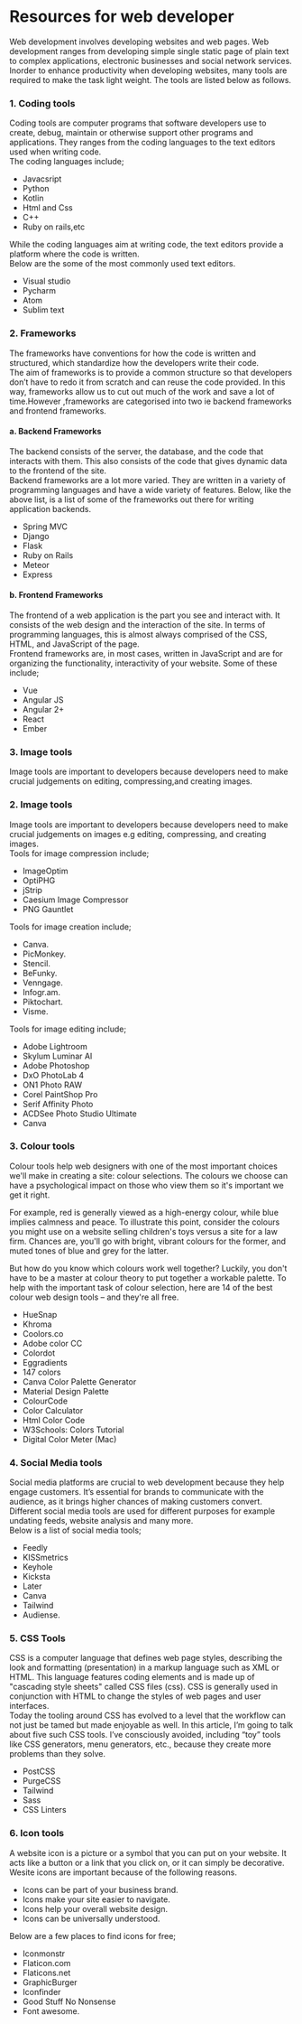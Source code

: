 # Resources for web developer
Web development involves developing websites and web pages. Web development ranges from developing simple single static page of plain text to complex applications, electronic businesses and social network services. Inorder to enhance productivity when developing websites, many tools are required to make the task light weight.
The tools are listed below as follows.

### 1. Coding tools
Coding tools are computer programs that software developers use to create, debug, maintain or otherwise support other programs and applications.
They ranges from the coding languages to the text editors used when writing code.  
The coding languages include;  
- Javacsript 
- Python
- Kotlin 
- Html and Css 
- C++ 
- Ruby on rails,etc  

While the coding languages aim at writing code, the text editors provide a platform where the code is written.  
Below are the some of the most commonly used text editors.  
- Visual studio
- Pycharm
- Atom
- Sublim text

### 2. Frameworks
The frameworks have conventions for how the code is written and structured, which standardize how the developers write their code.  
The aim of frameworks is to provide a common structure so that developers don’t have to redo it from scratch and can reuse the code provided. In this way, frameworks allow us to cut out much of the work and save a lot of time.However ,frameworks are categorised into two ie backend frameworks and frontend frameworks.  
#### a. Backend Frameworks  
The backend consists of the server, the database, and the code that interacts with them. This also consists of the code that gives dynamic data to the frontend of the site.  
Backend frameworks are a lot more varied. They are written in a variety of programming languages and have a wide variety of features. Below, like the above list, is a list of some of the frameworks out there for writing application backends.  
- Spring MVC
- Django
- Flask
- Ruby on Rails
- Meteor
- Express

#### b. Frontend Frameworks  
The frontend of a web application is the part you see and interact with. It consists of the web design and the interaction of the site. In terms of programming languages, this is almost always comprised of the CSS, HTML, and JavaScript of the page.  
Frontend frameworks are, in most cases, written in JavaScript and are for organizing the functionality, interactivity of your website. Some of these include;
- Vue
- Angular JS
- Angular 2+
- React
- Ember

### 3. Image tools
Image tools are important to developers because developers need to make crucial judgements on editing, compressing,and creating images.

### 2. Image tools
Image tools are important to developers because developers need to make crucial judgements on images e.g editing, compressing, and creating images.  
Tools for image compression include;
- ImageOptim
- OptiPHG
- jStrip
- Caesium Image Compressor
- PNG Gauntlet   


Tools for image creation include;  
- Canva.
- PicMonkey.
- Stencil.
- BeFunky.
- Venngage.
- Infogr.am.
- Piktochart.
- Visme.  

Tools for image editing include;  
- Adobe Lightroom
- Skylum Luminar AI
- Adobe Photoshop
- DxO PhotoLab 4
- ON1 Photo RAW
- Corel PaintShop Pro
- Serif Affinity Photo
- ACDSee Photo Studio Ultimate
- Canva

### 3. Colour tools
Colour tools help web designers with one of the most important choices we'll make in creating a site: colour selections. The colours we choose can have a psychological impact on those who view them so it's important we get it right.

For example, red is generally viewed as a high-energy colour, while blue implies calmness and peace. To illustrate this point, consider the colours you might use on a website selling children's toys versus a site for a law firm. Chances are, you'll go with bright, vibrant colours for the former, and muted tones of blue and grey for the latter.

But how do you know which colours work well together? Luckily, you don't have to be a master at colour theory to put together a workable palette. To help with the important task of colour selection, here are 14 of the best colour web design tools – and they're all free.
- HueSnap
- Khroma
- Coolors.co
- Adobe color CC
- Colordot
- Eggradients
- 147 colors
- Canva Color Palette Generator
- Material Design Palette
- ColourCode
- Color Calculator
- Html Color Code
- W3Schools: Colors Tutorial
- Digital Color Meter (Mac)

### 4. Social Media tools
Social media platforms are crucial to web development because they help engage customers. It’s essential for brands to communicate with the audience, as it brings higher chances of making customers convert.  
Different social media tools are used for different purposes for example undating feeds, website analysis and many more.  
Below is a list of social media tools;  
- Feedly
- KISSmetrics
- Keyhole
- Kicksta
- Later
- Canva
- Tailwind
- Audiense.   

### 5. CSS Tools  
CSS is a computer language that defines web page styles, describing the look and formatting (presentation) in a markup language such as XML or HTML. This language features coding elements and is made up of "cascading style sheets" called CSS files (css). CSS is generally used in conjunction with HTML to change the styles of web pages and user interfaces.  
Today the tooling around CSS has evolved to a level that the workflow can not just be tamed but made enjoyable as well. In this article, I’m going to talk about five such CSS tools. I’ve consciously avoided, including “toy” tools like CSS generators, menu generators, etc., because they create more problems than they solve.  
- PostCSS
- PurgeCSS
- Tailwind
- Sass
- CSS Linters  

### 6. Icon tools  
A website icon is a picture or a symbol that you can put on your website. It acts like a button or a link that you click on, or it can simply be decorative.  
Wesite icons are important because of the following reasons.  
- Icons can be part of your business brand.  
- Icons make your site easier to navigate.  
- Icons help your overall website design.  
- Icons can be universally understood.

Below are a few places to find icons for free;  
- Iconmonstr
- Flaticon.com
- Flaticons.net 
- GraphicBurger
- Iconfinder
- Good Stuff No Nonsense
- Font awesome.



